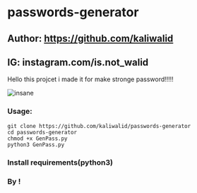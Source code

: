 # passwords-generator
## Author: https://github.com/kaliwalid
## IG: instagram.com/is.not_walid



Hello this projcet i made it for make stronge password!!!!!

![insane]()




### Usage:
```
git clone https://github.com/kaliwalid/passwords-generator
cd passwords-generator
chmod +x GenPass.py
python3 GenPass.py
```




### Install requirements(python3)


### By !
